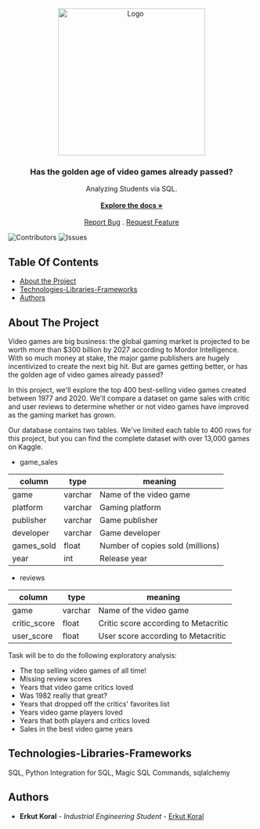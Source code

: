 <br/>
<p align="center">
  <a href="https://github.com/erkutkoral/SQLPROJECTS">
    <img src="https://media.wired.com/photos/62feb60bcea7c0581e825cb0/master/pass/Fate-of-Game-Preservation-Games-GettyImages-1170073827.jpg" alt="Logo" width="300" height="300">
  </a>

  <h3 align="center">Has the golden age of video games already passed?</h3>

  <p align="center">
    Analyzing Students via SQL.
    <br/>
    <br/>
    <a href="https://github.com/erkutkoral/SQLPROJECTS"><strong>Explore the docs »</strong></a>
    <br/>
    <br/>
    <a href="https://github.com/erkutkoral/SQLPROJECTS/issues">Report Bug</a>
    .
    <a href="https://github.com/erkutkoral/SQLPROJECTS/issues">Request Feature</a>
  </p>
</p>

![Contributors](https://img.shields.io/github/contributors/erkutkoral/SQLPROJECTS?color=dark-green) ![Issues](https://img.shields.io/github/issues/erkutkoral/SQLPROJECTS) 

## Table Of Contents

* [About the Project](#about-the-project)
* [Technologies-Libraries-Frameworks](#technologies-libraries-frameworks)
* [Authors](#authors)

## About The Project

Video games are big business: the global gaming market is projected to be worth more than $300 billion by 2027 according to Mordor Intelligence. With so much money at stake, the major game publishers are hugely incentivized to create the next big hit. But are games getting better, or has the golden age of video games already passed?

In this project, we'll explore the top 400 best-selling video games created between 1977 and 2020. We'll compare a dataset on game sales with critic and user reviews to determine whether or not video games have improved as the gaming market has grown.

Our database contains two tables. We've limited each table to 400 rows for this project, but you can find the complete dataset with over 13,000 games on Kaggle.
 * game_sales

|column	   |type   |	meaning                              |
|------------|-------|-------------------------------|
|game|	varchar	|Name of the video game|
|platform|	varchar	|Gaming platform|
|publisher|	varchar	|Game publisher|
|developer|	varchar	|Game developer|
|games_sold|	float	|Number of copies sold (millions)|
|year	|int|	Release year|

* reviews

|column	|type	|meaning|
|----------|----------|---------------------------------------|
|game	|varchar	|Name of the video game|
|critic_score|	float	|Critic score according to Metacritic|
|user_score|	float	|User score according to Metacritic|

Task will be to do the following exploratory analysis:
* The top selling video games of all time!
* Missing review scores
* Years that video game critics loved
* Was 1982 really that great?
* Years that dropped off the critics' favorites list
* Years video game players loved
* Years that both players and critics loved
* Sales in the best video game years

## Technologies-Libraries-Frameworks

SQL, Python Integration for SQL, Magic SQL Commands, sqlalchemy

## Authors

* **Erkut Koral** - *Industrial Engineering Student* - [Erkut Koral](https://www.linkedin.com/in/erkutkoral/)

